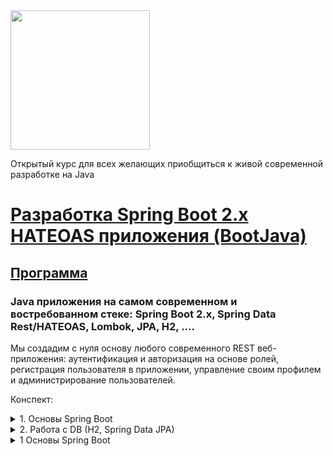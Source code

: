<img src="http://javaops.ru/static/img/logo/javaops_30.png" width="223"/>

Открытый курс для всех желающих приобщиться к живой современной разработке на Java
# [Разработка Spring Boot 2.x HATEOAS приложения (BootJava)](http://javaops.ru/view/bootjava?ref=gh)
## [Программа](http://javaops.ru/view/bootjava#program)

### Java приложения на самом современном и востребованном стеке: Spring Boot 2.x, Spring Data Rest/HATEOAS, Lombok, JPA, H2, ....
Мы создадим с нуля основу любого современного REST веб-приложения: аутентификация и авторизация на основе ролей, регистрация пользователя в приложении, управление своим профилем и администрирование пользователей.

Конспект:
<details>
  <summary>1. Основы Spring Boot</summary>
    1.1	Создаем проект через Spring Initializer
    -   Подключаем зависимости:
    -   Lombock
    -   Spring Web
    -   H2 database
    -   Spring Data JPA

    По умолчанию приложение открывается по адресу localhost:8080

    Ссылки: 
    Spring Initializrs: https://start.spring.io/

    Commit: https://github.com/StringerDM/bootjava/commit/35a21d499357b464ebb5b571cb97ac0bc5e57f01

    1.2	Spring Boot maven plugin. Конвертация в WAR
  
    Ссылки:
    Конвертация JAR приложения в WAR http://spring-projects.ru/guides/convert-jar-to-war-maven/
  
    1.3	Настройка проекта
    Готовый проект с патчами находится в ветке patched:   git clone --branch patched https://github.com/JavaOPs/bootjava.git

    1.4 Проект Lombok
    В Pom.xml он уже у нас есть, причем <optional> true </optional>:
        <dependency>
            <groupId>org.projectlombok</groupId>
            <artifactId>lombok</artifactId>
            <optional>true</optional>
        </dependency>

    Если мы посмотрим, что такое optional dependencies: http://maven.apache.org/guides/introduction/introduction-to-optional-and-excludes-dependencies.html то увидим,  что оно используется для библиотек, у которых есть много транзитивных зависимостей и подключая эти библиотеки с optional мы избавляемся от их зависимостей которые нам возможно не понадобятся. У нас совсем не библиотека, а собственный проект поэтому использование optional достаточно сомнительно.
  
    Кроме того, если мы посмотрим: Maven Scope for Lombok (Compile vs. Provided) https://stackoverflow.com/questions/29385921/548473 то увидим что в оф документации Lombok нужно подключать со скопом provided. То есть lombok на нужен только на этапе компиляции и из сборки он исключается. 
  
    И еще одна ссылка Exclude lombok in Spring Boot https://stackoverflow.com/questions/45202639/548473 где говорится что если мы делаем JAR то туда включается embedded Tomcat и все зависимости даже со скопом provided также попадают в нашу сборку. Для того чтобы исключить lombock из сборки нужно явно добавить в pom.xml в boot maven plugin явную конфигурацию <exclude>:
  
              <plugin>
                <groupId>org.springframework.boot</groupId>
                <artifactId>spring-boot-maven-plugin</artifactId>
                <configuration>
                    <excludes>
                        <exclude>
                            <groupId>org.projectlombok</groupId>
                            <artifactId>lombok</artifactId>
                        </exclude>
                    </excludes>
                </configuration>
            </plugin>
  
    Добавляем getters and setters и пустой + со всем аргументами конструктор используя аннотации Lombok.
        @Data
        @NoArgsConstructor
        @AllArgsConstructor

    Полезная аннотация которая добавляет логгер классу.
        @Log   

    Ссылки: Фичи Lombok https://urvanov.ru/2015/09/22/project-lombok/

    Commit: https://github.com/StringerDM/bootjava/commit/ef6cdb5d5fb182bf1387e77206ddf174ce4ed005 

</details>

<details>
  <summary>2. Работа с DB (H2, Spring Data JPA)</summary>
    2.1	Spring Data JPA. ApplicationRunner
    В проекте у нас уже есть подключенный spring-boot-starter-data-jpa, также подключина БД H2 и при запуске sping boot уже может сразу поднять БД с настройками по умолчанию. База embedded т.е. она работает в тойже JVM что и наше приложение и по умолчанию spring boot создает ее прямо и entites (классы отмеченные @Entity).
    
    Добавляем требуемые аннотации в модель для валидации, названия таблиц и колонок (не обязательно, по умолчанию по имени полей). См. commit.
    
    @Entity
    @Table(name = "")
    @Column(name = "")
    
    @Size(max = 128)
    @NotEmpty
    @NotNull
    @Email
    
    и т.д. 
    
    Чтобы не создавать поле Id можно унаследоваться от класса AbstractPersistable<Integer> который уже содержит поле Id с нужными аннотациями для генерации ключей в базе и методами setId, isNew, equals, heshcode, toString.
    
    Также добавим lombok аннотацию @ToString(callSuper = true, exclude = {"password"}) с параметрами "callSuper = true" для включения поля id из суперкласса и exclude = {"password"} для исключения из строки поля password.
    
    Для ролей мы не делаем отдельное entity а указываем их как @ElementCollection(fetch = FetchType.EAGER)
    
    C spring boot v2.3 убрали валидацию по умолчанию, поэтому добавили в pom.xml:
    
        <dependency>
            <groupId>org.springframework.boot</groupId>
            <artifactId>spring-boot-starter-validation</artifactId>
        </dependency>
    
    Далее определяем интерфейс userRepository extends JpaRepository<User, Integer>. Имплементация по умолчанию JpaRepository это класс SimpleJpaRepository, сбда можно брейк поинты ставить для дебага.
    
    В aplication.property сделаем одну настройку (Common application Data properties - https://docs.spring.io/spring-boot/docs/current/reference/html/appendix-application-properties.html#data-properties все настройки spring boot и по ключевому слов JPA мы можем найти все конфигурационный классы и что можно объявлять):
    
    spring.jpa.show-sql=true - для отображения запросов в базу.
    
    Запускаем приложение и смотрим как наша таблица создается. По умолчанию для embedded БД таблицы сначало дропаются, затем создается общий для всех hibernate siquence и создаются таблицы.
    
    Зделаем сначало заполнение таблиц програмно. В spring boot есть 2 интерфейса ApplicationRunner and CommandLineRunner которые позволяют выполнять произвольный код после старта приложения. Разница между ними в том что ApplicationRunner мы принимае массив аргументов обернутый в класс который позовляет нам выполнять какието удобные вещи например getOptional value. Реализовывать интерфейсы можно в любом из бинов spring, мы реализуем его в главном RestaurantVotingApplication:
    
    //реализуем интерфейс ApplicationRunner
    @SpringBootApplication
    @AllArgsConstructor
    public class RestaurantVotingApplication implements ApplicationRunner {
    
    //инжектим userRepository через аннотацию @AllArgsConstructor
    private final UserRepository userRepository;
    
    Ссылки: :
    

    Commit: https://github.com/StringerDM/bootjava/commit/530474b5f8ac9f85dd89284476fcb42685cb7aba
    
</details>
<details>
  <summary>1 Основы Spring Boot</summary>

Ссылки: 

Commit: 
</details>
